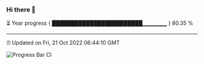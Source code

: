 ### Hi there 👋

⏳ Year progress { ████████████████████████▁▁▁▁▁▁ } 80.35 %

---

⏰ Updated on Fri, 21 Oct 2022 06:44:10 GMT

![Progress Bar CI](https://github.com/ZhaoGui/ZhaoGui/workflows/Progress%20Bar%20CI/badge.svg)
